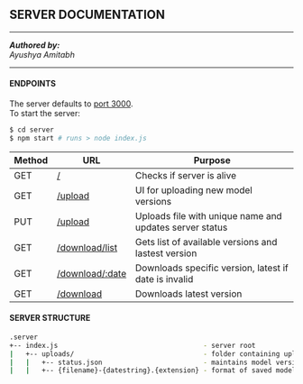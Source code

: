 ## SERVER DOCUMENTATION
----
*__Authored by:__*  
_Ayushya Amitabh_  

----

#### ENDPOINTS

The server defaults to [port 3000](http://localhost:3000).  
To start the server:
```bash
$ cd server
$ npm start # runs > node index.js
```  


| Method | URL                                                   | Purpose                                                 |
|--------|-------------------------------------------------------|---------------------------------------------------------|
| GET    | [/](http://localhost:3000/)                           | Checks if server is alive                               |
| GET    | [/upload](http://localhost:3000/upload)               | UI for uploading new model versions                     |
| PUT    | [/upload](http://localhost:3000/upload)               | Uploads file with unique name and updates server status |
| GET    | [/download/list](http://localhost:3000/download/list) | Gets list of available versions and lastest version     |
| GET    | [/download/:date](http://localhost:3000/download/123) | Downloads specific version, latest if date is invalid   |
| GET    | [/download](http://localhost:3000/download/)          | Downloads latest version                                |

 #### SERVER STRUCTURE

```bash
.server  
+-- index.js                                    - server root  
|   +-- uploads/                                - folder containing uploads  
|   |   +-- status.json                         - maintains model version info  
|   |   +-- {filename}-{datestring}.{extension} - format of saved models
```